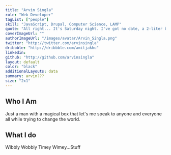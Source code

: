 ```yaml
---
title: "Arvin Singla"
role: "Web Developer"
tagList: ["people"]
skill: "JavaScript, Drupal, Computer Science, LAMP"
quote: "All right... It's Saturday night. I've got no date, a 2-liter bottle of Shasta, and my all Rush mix tape. Let's rock!"
coverImageUrl: ""
authorImageUrl: "/images/avatar/Arvin_Singla.png"
twitter: "http://twitter.com/arvinsingla"
dribbble: "http://dribbble.com/amitjakhu"
linkedin: 
github: "http://github.com/arvinsingla"
layout: default
color: "black"
additionalLayouts: data
summary: arvin???
size: "2x1"
---
```


## Who I Am

Just a man with a magical box that let's me speak to anyone and everyone all while trying to change the world.

## What I do

Wibbly Wobbly Timey Wimey...Stuff
